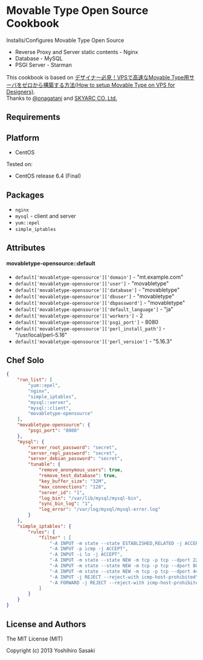 Movable Type Open Source Cookbook
=================================

Installs/Configures Movable Type Open Source

* Reverse Proxy and Server static contents - Nginx
* Database - MySQL
* PSGI Server - Starman

This cookbook is based on [デザイナー必見！VPSで高速なMovable Type用サーバをゼロから構築する方法(How to setup Movable Type on VPS for Designers)](http://www.skyarc.co.jp/engineerblog/entry/movabletype_psgi_mysql.html).  
Thanks to [@onagatani](https://twitter.com/onagatani) and [SKYARC CO.,Ltd.](http://www.skyarc.co.jp)

Requirements
------------

Platform
--------

* CentOS

Tested on:

* CentOS release 6.4 (Final)

Packages
--------

* `nginx`
* `mysql` - client and server
* `yum::epel`
* `simple_iptables`

Attributes
----------

#### movabletype-opensource::default

* `default['movabletype-opensource']['domain']` - "mt.example.com"
* `default['movabletype-opensource']['user']` - "movabletype"
* `default['movabletype-opensource']['database']` - "movabletype"
* `default['movabletype-opensource']['dbuser']` - "movabletype"
* `default['movabletype-opensource']['dbpassword']` - "movabletype"
* `default['movabletype-opensource']['default_language']` - "ja"
* `default['movabletype-opensource']['workers']` - 2
* `default['movabletype-opensource']['psgi_port']` - 8080
* `default['movabletype-opensource']['perl_install_path']` - "/usr/local/perl-5.16"
* `default['movabletype-opensource']['perl_version']` - "5.16.3"

Chef Solo
---------
```json
{
    "run_list": [
        "yum::epel",
        "nginx",
        "simple_iptables",
        "mysql::server",
        "mysql::client",
        "movabletype-opensource"
    ],
    "movabletype-opensource": {
        "psgi_port": "8080"
    },
    "mysql": {
        "server_root_password": "secret",
        "server_repl_password": "secret",
        "server_debian_password": "secret",
        "tunable": {
            "remove_anonymous_users": true,
            "remove_test_database": true,
            "key_buffer_size": "32M",
            "max_connections": "128",
            "server_id": "1",
            "log_bin": "/var/lib/mysql/mysql-bin",
            "sync_bin_log": "1",
            "log_error": "/var/log/mysql/mysql-error.log"
        }
    },
    "simple_iptables": {
        "rules": {
            "filter" : [
                "-A INPUT -m state --state ESTABLISHED,RELATED -j ACCEPT",
                "-A INPUT -p icmp -j ACCEPT",
                "-A INPUT -i lo -j ACCEPT",
                "-A INPUT -m state --state NEW -m tcp -p tcp --dport 22 -j ACCEPT",
                "-A INPUT -m state --state NEW -m tcp -p tcp --dport 80 -j ACCEPT",
                "-A INPUT -m state --state NEW -m tcp -p tcp --dport 443 -j ACCEPT",
                "-A INPUT -j REJECT --reject-with icmp-host-prohibited",
                "-A FORWARD -j REJECT --reject-with icmp-host-prohibited"
            ]
        }
    }
}
```

License and Authors
-------------------

The MIT License (MIT)

Copyright (c) 2013 Yoshihiro Sasaki
